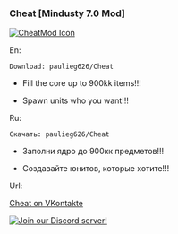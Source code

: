 ### Cheat [Mindusty 7.0 Mod] 
[![CheatMod Icon](https://raw.githubusercontent.com/paulieg626/Cheat/master/icon.png)]()

En:

`Download: paulieg626/Cheat`

- Fill the core up to 900kk items!!!

- Spawn units who you want!!!

Ru:

`Скачать: paulieg626/Cheat`

- Заполни ядро до 900кк предметов!!!

- Создавайте юнитов, которые хотите!!!

Url:

[Cheat on VKontakte](https://vk.com/mindustry_cheat)

[![Join our Discord server!](https://invidget.switchblade.xyz/UJyZWayvGH)](https://discord.gg/UJyZWayvGH)
